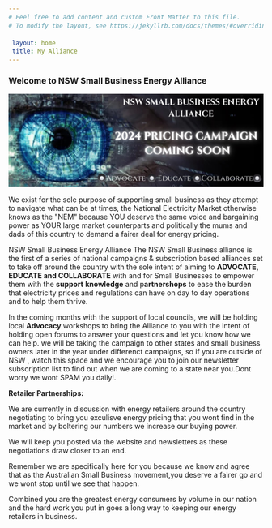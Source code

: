 ```yaml
---
# Feel free to add content and custom Front Matter to this file.
# To modify the layout, see https://jekyllrb.com/docs/themes/#overriding-theme-defaults

 layout: home
 title: My Alliance
---
```

### Welcome to NSW Small Business Energy Alliance

![NSW Small Business Energy Alliance. Uniting for Fair Energy Prices & Success. Advocate Educate Collaborate.](/assets/Banner.jpg)

We exist for the sole purpose of supporting small business as they attempt to navigate what can be at times, the National Electricity Market otherwise knows as the "NEM" because YOU deserve the same voice and bargaining power as YOUR large market counterparts and politically the mums and dads of this country to demand a fairer deal for energy pricing. 

NSW Small Business Energy Alliance
The NSW Small Business alliance is the first of a series of national campaigns & subscription based alliances set to take off around the country with the sole intent of aiming to <b>ADVOCATE, EDUCATE and COLLABORATE</b> with and for Small Businesses to empower them with the <b>support</b> <b>knowledge</b> and p<b>artnershops</b> to ease the burden that electricity prices and regulations can have on day to day operations and to help them thrive. 

In the coming months with the support of local councils,  we will be holding local <b>Advocacy</b> workshops to bring the Alliance to you with the intent of holding open forums to answer your questions and let you know how we can help. we will be taking the campaign to other states and small business owners later in the year under differenct campaigns, so if you are outside of NSW , watch this space and we encourage you to join our newsletter subscription list to find out when we are coming to a state near you.Dont worry we wont SPAM you daily!.  

<b>Retailer Partnerships:</b>  

We are currently in discussion with energy retailers around the country negotiating to bring you exculisve energy pricing that you wont find in the market and by boltering our numbers we increase our buying power.  

We will keep you posted via the website and newsletters as these negotiations draw closer to an end.  

Remember we are specifically here for you because we know and agree that as the Australian Small Business movement,you deserve a fairer go and we wont stop until we see that happen.


Combined you are the greatest energy consumers by volume in our nation and the hard work you put in goes a long way to keeping our energy retailers in business.

